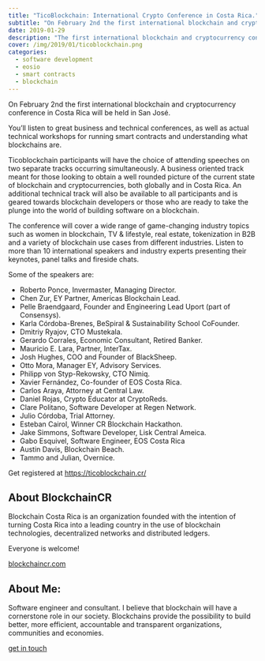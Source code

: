 ```yaml
---
title: "TicoBlockchain: International Crypto Conference in Costa Rica."
subtitle: "On February 2nd the first international blockchain and cryptocurrency conference in Costa Rica will be held in San José."
date: 2019-01-29
description: "The first international blockchain and cryptocurrency conference in Costa Rica."
cover: /img/2019/01/ticoblockchain.png
categories:
  - software development
  - eosio
  - smart contracts
  - blockchain
---
```

On February 2nd the first international blockchain and cryptocurrency conference in Costa Rica will be held in San José.

You’ll listen to great business and technical conferences, as well as actual technical workshops for running smart contracts and understanding what blockchains are.

Ticoblockchain participants will have the choice of attending speeches on two separate tracks occurring simultaneously. A business oriented track meant for those looking to obtain a well rounded picture of the current state of blockchain and cryptocurrencies, both globally and in Costa Rica. An additional technical track will also be available to all participants and is geared towards blockchain developers or those who are ready to take the plunge into the world of building software on a blockchain.

The conference will cover a wide range of game-changing industry topics such as women in blockchain, TV & lifestyle, real estate, tokenization in B2B and a variety of blockchain use cases from different industries. Listen to more than 10 international speakers and industry experts presenting their keynotes, panel talks and fireside chats.

Some of the speakers are:

- Roberto Ponce, Invermaster, Managing Director.
- Chen Zur, EY Partner, Americas Blockchain Lead.
- Pelle Braendgaard, Founder and Engineering Lead Uport (part of Consensys).
- Karla Córdoba-Brenes, BeSpiral & Sustainability School CoFounder.
- Dmitriy Ryajov, CTO Mustekala.
- Gerardo Corrales, Economic Consultant, Retired Banker.
- Mauricio E. Lara, Partner, InterTax.
- Josh Hughes, COO and Founder of BlackSheep.
- Otto Mora, Manager EY, Advisory Services.
- Philipp von Styp-Rekowsky, CTO Nimiq.
- Xavier Fernández, Co-founder of EOS Costa Rica.
- Carlos Araya, Attorney at Central Law.
- Daniel Rojas, Crypto Educator at CryptoReds.
- Clare Politano, Software Developer at Regen Network.
- Julio Córdoba, Trial Attorney.
- Esteban Cairol, Winner CR Blockchain Hackathon.
- Jake Simmons, Software Developer, Lisk Central Ameica.
- Gabo Esquivel, Software Engineer, EOS Costa Rica
- Austin Davis, Blockchain Beach.
- Tammo and Julian, Overnice.

Get registered at https://ticoblockchain.cr/


## About BlockchainCR
Blockchain Costa Rica is an organization founded with the intention of turning Costa Rica into a leading country in the use of blockchain technologies, decentralized networks and distributed ledgers. 

Everyone is welcome!

[blockchaincr.com](https://blockchaincr.com)

## About Me:
Software engineer and consultant. I believe that blockchain will have a cornerstone role in our society. Blockchains provide the possibility to build better, more efficient, accountable and transparent organizations, communities and economies.

[get in touch](https://gaboesquivel.com/contact)
